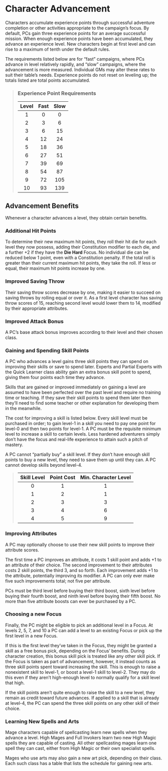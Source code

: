 # Character Advancement

Characters accumulate experience points through successful adventure completion or other activities appropriate to the campaign’s
focus. By default, PCs gain three experience points for an average
successful mission. When enough experience points have been accumulated, they advance an experience level. New characters begin at
first level and can rise to a maximum of tenth under the default rules.

The requirements listed below are for “fast” campaigns, where PCs
advance in level relatively rapidly, and “slow” campaigns, where the
advancement is more measured. Individual GMs may alter these rates
to suit their table’s needs. Experience points do not reset on leveling
up; the totals listed are total points accumulated.

<blockquote class="table">

### Experience Point Requirements

| Level | Fast  | Slow  |
| :---: | :---: | :---: |
|   1   |   0   |   0   |
|   2   |   3   |   6   |
|   3   |   6   |  15   |
|   4   |  12   |  24   |
|   5   |  18   |  36   |
|   6   |  27   |  51   |
|   7   |  39   |  69   |
|   8   |  54   |  87   |
|   9   |  72   |  105  |
|  10   |  93   |  139  |

</blockquote>

## Advancement Benefits

Whenever a character advances a level, they obtain certain benefits.

### Additional Hit Points

To determine their new maximum hit points, they roll their hit die for
each level they now possess, adding their Constitution modifier to
each die, and a further +2 if they have the **Die Hard** Focus. No
individual die can be reduced below 1 point, even with a Constitution penalty. If the total roll is greater than their current maximum
hit points, they take the roll. If less or equal, their maximum hit points
increase by one.

### Improved Saving Throw

Their saving throw scores decrease by one, making it easier to succeed on saving throws by rolling equal or over it. As a first level
character has saving throw scores of 15, reaching second level would
lower them to 14, modified by their appropriate attributes.

### Improved Attack Bonus

A PC’s base attack bonus improves according to their level and their
chosen class.

### Gaining and Spending Skill Points

A PC who advances a level gains three skill points they can spend
on improving their skills or save to spend later. Experts and Partial
Experts with the Quick Learner class ability gain an extra bonus
skill point to spend, giving them four points each time they advance.

Skills that are gained or improved immediately on gaining a level
are assumed to have been perfected over the past level and require
no training time or teaching. If they save their skill points to spend
them later then they’ll need to find some teacher or other explanation
for developing them in the meanwhile.

The cost for improving a skill is listed below. Every skill level must
be purchased in order; to gain level-1 in a skill you need to pay one
point for level-0 and then two points for level-1. A PC must be the
requisite minimum level to increase a skill to certain levels. Less hardened adventurers simply don’t have the focus and real-life experience
to attain such a pitch of mastery.

A PC cannot “partially buy” a skill level. If they don’t have enough
skill points to buy a new level, they need to save them up until they
can. A PC cannot develop skills beyond level-4.

<blockquote class="table">

| Skill Level | Point Cost | Min. Character Level |
| :---------: | :--------: | :------------------: |
|      0      |     1      |          1           |
|      1      |     2      |          1           |
|      2      |     3      |          3           |
|      3      |     4      |          6           |
|      4      |     5      |          9           |

</blockquote>

### Improving Attributes

A PC may optionally choose to use their new skill points to improve
their attribute scores.

The first time a PC improves an attribute, it costs 1 skill point and
adds +1 to an attribute of their choice. The second improvement to
their attributes costs 2 skill points, the third 3, and so forth. Each improvement adds +1 to the attribute, potentially improving its modifier.
A PC can only ever make five such improvements total; not five per
attribute.

PCs must be third level before buying their third boost, sixth level
before buying their fourth boost, and ninth level before buying their
fifth boost. No more than five attribute boosts can ever be purchased
by a PC.

### Choosing a new Focus

Finally, the PC might be eligible to pick an additional level in a Focus.
At levels 2, 5, 7, and 10 a PC can add a level to an existing Focus
or pick up the first level in a new Focus.

If this is the first level they’ve taken in the Focus, they might be
granted a skill as a free bonus pick, depending on the Focus’ benefits.
During character creation, this bonus skill pick is treated like any other
skill pick. If the Focus is taken as part of advancement, however, it
instead counts as three skill points spent toward increasing the skill.
This is enough to raise a nonexistent skill to level-1, or boost a level-1
skill to level-2. They may do this even if they aren’t high-enough level
to normally qualify for a skill level that high.

If the skill points aren’t quite enough to raise the skill to a new
level, they remain as credit toward future advances. If applied to a
skill that is already at level-4, the PC can spend the three skill points
on any other skill of their choice.

### Learning New Spells and Arts

Mage characters capable of spellcasting learn new spells when
they advance a level. High Mages and Full Invokers learn two new
High Magic spells they are capable of casting. All other spellcasting
mages learn one spell they can cast, either from High Magic or their
own specialist spells.

Mages who use arts may also gain a new art pick, depending
on their class. Each such class has a table that lists the schedule for
gaining new arts.
